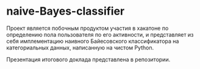 # naive-Bayes-classifier

Проект является побочным продуктом участия в хакатоне по определению пола пользователя по его активности, и представляет из себя имплементацию наивного Байесовского классификатора на категориальных данных, написанную на чистом Python.

Презентация итогового доклада представлена в репозитории.
